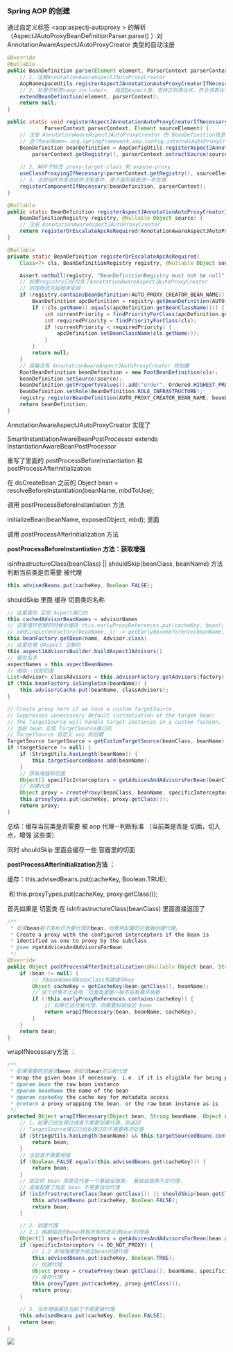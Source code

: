 ### Spring AOP 的创建

通过自定义标签 <aop:aspectj-autoproxy > 的解析（AspectJAutoProxyBeanDefinitionParser.parse() ）对 AnnotationAwareAspectJAutoProxyCreator 类型的自动注册

```java
@Override
@Nullable
public BeanDefinition parse(Element element, ParserContext parserContext) {
    // 1、注册AnnotationAwareAspectJAutoProxyCreator
    AopNamespaceUtils.registerAspectJAnnotationAutoProxyCreatorIfNecessary(parserContext, element);
    // 2、处理子标签<aop:include/>， 指定@Aspect类，支持正则表达式，符合该表达式的切面类才会被应用
    extendBeanDefinition(element, parserContext);
    return null;
}

public static void registerAspectJAnnotationAutoProxyCreatorIfNecessary(
			ParserContext parserContext, Element sourceElement) {
	// 注册 AnnotationAwareAspectJAutoProxyCreator 的 BeanDefinition信息
    // 这个beanName= org.springframework.aop.config.internalAutoProxyCreator
    BeanDefinition beanDefinition = AopConfigUtils.registerAspectJAnnotationAutoProxyCreatorIfNecessary(
        parserContext.getRegistry(), parserContext.extractSource(sourceElement));
    
    // 2、解析子标签 proxy-target-class 和 expose-proxy
    useClassProxyingIfNecessary(parserContext.getRegistry(), sourceElement);
    // 3、注册组件并发送组件注册事件，便于监听器做进一步处理
    registerComponentIfNecessary(beanDefinition, parserContext);
}

@Nullable
public static BeanDefinition registerAspectJAnnotationAutoProxyCreatorIfNecessary(
    BeanDefinitionRegistry registry, @Nullable Object source) {
	// 注册 AnnotationAwareAspectJAutoProxyCreator
    return registerOrEscalateApcAsRequired(AnnotationAwareAspectJAutoProxyCreator.class, registry, source);
}

@Nullable
private static BeanDefinition registerOrEscalateApcAsRequired(
    Class<?> cls, BeanDefinitionRegistry registry, @Nullable Object source) {

    Assert.notNull(registry, "BeanDefinitionRegistry must not be null");
	// 如果registry已经包含了AnnotationAwareAspectJAutoProxyCreator 
    // 则按照优先级顺序安排
    if (registry.containsBeanDefinition(AUTO_PROXY_CREATOR_BEAN_NAME)) {
        BeanDefinition apcDefinition = registry.getBeanDefinition(AUTO_PROXY_CREATOR_BEAN_NAME);
        if (!cls.getName().equals(apcDefinition.getBeanClassName())) {
            int currentPriority = findPriorityForClass(apcDefinition.getBeanClassName());
            int requiredPriority = findPriorityForClass(cls);
            if (currentPriority < requiredPriority) {
                apcDefinition.setBeanClassName(cls.getName());
            }
        }
        return null;
    }
	// 容器没有 AnnotationAwareAspectJAutoProxyCreator 则创建
    RootBeanDefinition beanDefinition = new RootBeanDefinition(cls);
    beanDefinition.setSource(source);
    beanDefinition.getPropertyValues().add("order", Ordered.HIGHEST_PRECEDENCE);
    beanDefinition.setRole(BeanDefinition.ROLE_INFRASTRUCTURE);
    registry.registerBeanDefinition(AUTO_PROXY_CREATOR_BEAN_NAME, beanDefinition);
    return beanDefinition;
}
```



AnnotationAwareAspectJAutoProxyCreator 实现了 

SmartInstantiationAwareBeanPostProcessor extends InstantiationAwareBeanPostProcessor

重写了里面的 postProcessBeforeInstantiation 和 postProcessAfterInitialization 

在 doCreateBean 之前的 Object bean = resolveBeforeInstantiation(beanName, mbdToUse); 

调用 postProcessBeforeInstantiation  方法

initializeBean(beanName, exposedObject, mbd); 里面

调用 postProcessAfterInitialization  方法



**postProcessBeforeInstantiation  方法：获取增强**

isInfrastructureClass(beanClass) || shouldSkip(beanClass, beanName)  方法判断当前类是否需要 被代理 

```java
this.advisedBeans.put(cacheKey, Boolean.FALSE);
```

shouldSkip 里面 缓存  切面类的名称

```java
// 这里缓存 实现 Aspect接口的
this.cachedAdvisorBeanNames = advisorNames
// 这里循环依赖的时候会缓存 this.earlyProxyReferences.put(cacheKey, bean);
// addSingletonFactory(beanName, () -> getEarlyBeanReference(beanName, mbd, bean));
this.beanFactory.getBean(name, Advisor.class)
// 这里处理 @Aspect 注解的    
this.aspectJAdvisorsBuilder.buildAspectJAdvisors()   
// 缓存名字
aspectNames = this.aspectBeanNames 
// 缓存--找到切面    
List<Advisor> classAdvisors = this.advisorFactory.getAdvisors(factory);
if (this.beanFactory.isSingleton(beanName)) {
    this.advisorsCache.put(beanName, classAdvisors);
}

// Create proxy here if we have a custom TargetSource.
// Suppresses unnecessary default instantiation of the target bean:
// The TargetSource will handle target instances in a custom fashion.
// 当前 bean 实现 TargetSource接口的
// TargetSource 自定义 aop 的创建
TargetSource targetSource = getCustomTargetSource(beanClass, beanName);
if (targetSource != null) {
    if (StringUtils.hasLength(beanName)) {
        this.targetSourcedBeans.add(beanName);
    }
    // 获取增强和切面
    Object[] specificInterceptors = getAdvicesAndAdvisorsForBean(beanClass, beanName, targetSource);
    // 创建代理
    Object proxy = createProxy(beanClass, beanName, specificInterceptors, targetSource);
    this.proxyTypes.put(cacheKey, proxy.getClass());
    return proxy;
}
```

总结：缓存当前类是否需要 被 aop 代理--判断标准 （当前类是否是 切面，切入点，增强 这些类）

同时 shouldSkip 里面会缓存一些 容器里的切面



 **postProcessAfterInitialization方法 ：**

缓存：this.advisedBeans.put(cacheKey, Boolean.TRUE);

​	和    this.proxyTypes.put(cacheKey, proxy.getClass());

首先如果是 切面类 在 isInfrastructureClass(beanClass) 里面直接返回了

```java
/**
 * 如果bean被子类标识为要代理的bean，则使用配置的拦截器创建代理。
 * Create a proxy with the configured interceptors if the bean is
 * identified as one to proxy by the subclass.
 * @see #getAdvicesAndAdvisorsForBean
 */
@Override
public Object postProcessAfterInitialization(@Nullable Object bean, String beanName) {
    if (bean != null) {
        // 为beanName和beanClass构建缓存key
        Object cacheKey = getCacheKey(bean.getClass(), beanName);
        // 这个好像不太会用：切面类里面一般不会有循环依赖
        if (!this.earlyProxyReferences.contains(cacheKey)) {
            // 如果它适合被代理，则需要封装指定 bean 
            return wrapIfNecessary(bean, beanName, cacheKey);
        }
    }
    return bean;
}
```

 wrapIfNecessary方法 ：

```java
/**
 * 如果需要则包装该bean,例如该bean可以被代理
 * Wrap the given bean if necessary, i.e. if it is eligible for being proxied.
 * @param bean the raw bean instance
 * @param beanName the name of the bean
 * @param cacheKey the cache key for metadata access
 * @return a proxy wrapping the bean, or the raw bean instance as-is
 */
protected Object wrapIfNecessary(Object bean, String beanName, Object cacheKey) {
    // 1、如果已经处理过或者不需要创建代理，则返回
    // TargetSource接口已经处理过的不需要再次处理 
    if (StringUtils.hasLength(beanName) && this.targetSourcedBeans.contains(beanName)) {
        return bean;
    }
    // 当前类不需要增强
    if (Boolean.FALSE.equals(this.advisedBeans.get(cacheKey))) {
        return bean;
    }
    // 给定的 bean 类是否代表一个基础设施类， 基础设施类不应代理，
    // 或者配置了指定 bean 不需要自动代理  
    if (isInfrastructureClass(bean.getClass()) || shouldSkip(bean.getClass(), beanName)) {
        this.advisedBeans.put(cacheKey, Boolean.FALSE);
        return bean;
    }

    // 2、创建代理
    // 2.1 根据指定的bean获取所有的适合该bean的增强
    Object[] specificInterceptors = getAdvicesAndAdvisorsForBean(bean.getClass(), beanName, null);
    if (specificInterceptors != DO_NOT_PROXY) {
        // 2.2 有增强需要为指定bean创建代理
        this.advisedBeans.put(cacheKey, Boolean.TRUE);
        // 创建代理
        Object proxy = createProxy(bean.getClass(), beanName, specificInterceptors, new SingletonTargetSource(bean));
        // 缓存代理
        this.proxyTypes.put(cacheKey, proxy.getClass());
        return proxy;
    }

    // 3、没有增强缓存当前了不需要被代理
    this.advisedBeans.put(cacheKey, Boolean.FALSE);
    return bean;
}
```

![](img/20191020214016.png)